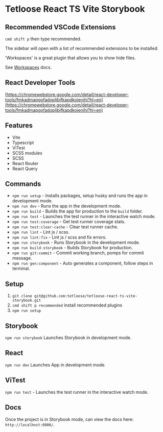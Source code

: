 # Tetloose React TS Vite Storybook

## Recommended VSCode Extensions

`cmd shift p` then type recommended.

The sidebar will open with a list of recommended extensions to be installed.

'Workspaces' is a great plugin that allows you to show hide files.

See [Workspaces](https://marketplace.visualstudio.com/items?itemName=Fooxly.workspace) docs.

## React Developer Tools

[https://chromewebstore.google.com/detail/react-developer-tools/fmkadmapgofadopljbjfkapdkoienihi?hl=en](https://chromewebstore.google.com/detail/react-developer-tools/fmkadmapgofadopljbjfkapdkoienihi?hl=en)

## Features

- Vite
- Typescript
- ViTest
- SCSS modules
- SCSS
- React Router
- React Query

## Commands

- `npm run setup` - Installs packages, setup husky and runs the app in development mode.
- `npm run dev` - Runs the app in the development mode.
- `npm run build` - Builds the app for production to the `build` folder.
- `npm run test` - Launches the test runner in the interactive watch mode.
- `npm run test:coverage` - Get test runner coverage stats.
- `npm run test:clear-cache` - Clear test runner cache.
- `npm run lint` - Lint js / scss.
- `npm run lint:fix` - Lint js / scss and fix errors.
- `npm run storybook` - Runs Storybook in the development mode.
- `npm run build-storybook` - Builds Storybook for production.
- `npm run git:commit` - Commit working branch, pomps for commit message.
- `npm run gen:component` - Auto generates a component, follow steps in terminal.

## Setup

1. `git clone git@github.com:tetloose/tetloose-react-ts-vite-storybook.git`
2. `cmd shift p recommended` install recommended plugins
3. `npm run setup`

## Storybook

`npm run storybook` Launches Storybook in development mode.

## React

`npm run dev` Launches App in development mode.

## ViTest

`npm run test` - Launches the test runner in the interactive watch mode.

## Docs

Once the project is in Storybook mode, can view the docs here: `http://localhost:6006/`.

